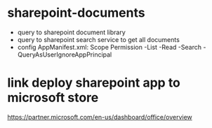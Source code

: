 # sharepoint-documents
- query to sharepoint document library
- query to sharepoint search service to get all documents
- config AppManifest.xml:
	Scope				Permission
	-List				-Read
	-Search				-QueryAsUserIgnoreAppPrincipal

# link deploy sharepoint app to microsoft store
https://partner.microsoft.com/en-us/dashboard/office/overview